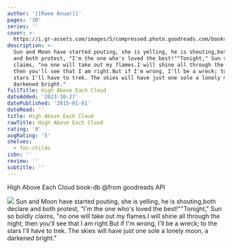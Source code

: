 ```yaml
---
author: '[[Roee Anuar]]'
pages: '30'
series: ''
cover: >-
  https://i.gr-assets.com/images/S/compressed.photo.goodreads.com/books/1432302453l/25581743._SX318_.jpg
description: >-
  Sun and Moon have started pouting, she is yelling, he is shouting,both declare
  and both protest, "I'm the one who's loved the best!""Tonight," Sun so boldly
  claims, "no one will take out my flames.I will shine all through the night;
  then you'll see that I am right.But if I'm wrong, I'll be a wreck; to the
  stars I'll have to trek. The skies will have just one sole a lonely moon, a
  darkened bright."
fullTitle: High Above Each Cloud
dateAdded: '2023-10-27'
datePublished: '2015-01-01'
dateRead: ''
title: High Above Each Cloud
rawTitle: High Above Each Cloud
rating: '0'
avgRating: '5'
shelves:
  - for-childs
isbn: ''
review: ''
subtitle: ''
---
```

High Above Each Cloud book-db 
@from goodreads API

![](https:&#x2F;&#x2F;i.gr-assets.com&#x2F;images&#x2F;S&#x2F;compressed.photo.goodreads.com&#x2F;books&#x2F;1432302453l&#x2F;25581743._SX318_.jpg)
Sun and Moon have started pouting, she is yelling, he is shouting,both declare and both protest, &quot;I&#39;m the one who&#39;s loved the best!&quot;&quot;Tonight,&quot; Sun so boldly claims, &quot;no one will take out my flames.I will shine all through the night; then you&#39;ll see that I am right.But if I&#39;m wrong, I&#39;ll be a wreck; to the stars I&#39;ll have to trek. The skies will have just one sole a lonely moon, a darkened bright.&quot;
